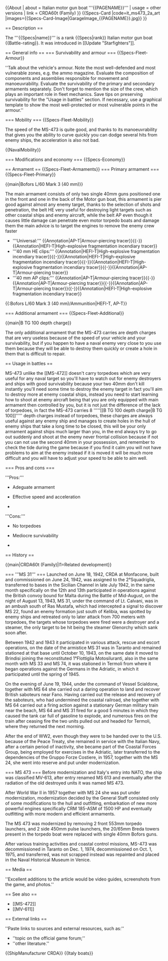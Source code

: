 {{About
| about = Italian motor gun boat '''{{PAGENAME}}'''
| usage = other versions
| link = CRDA60t (Family)
}}
{{Specs-Card
|code=it_ms473_2a_art
|images={{Specs-Card-Image|GarageImage_{{PAGENAME}}.jpg}}
}}

== Description ==
<!-- ''In the first part of the description, cover the history of the ship's creation and military application. In the second part, tell the reader about using this ship in the game. Add a screenshot: if a beginner player has a hard time remembering vehicles by name, a picture will help them identify the ship in question.'' -->
The '''{{Specs|name}}''' is a rank {{Specs|rank}} Italian motor gun boat {{Battle-rating}}. It was introduced in [[Update "Starfighters"]].

== General info ==
=== Survivability and armour ===
{{Specs-Fleet-Armour}}
<!-- ''Talk about the vehicle's armour. Note the most well-defended and most vulnerable zones, e.g. the ammo magazine. Evaluate the composition of components and assemblies responsible for movement and manoeuvrability. Evaluate the survivability of the primary and secondary armaments separately. Don't forget to mention the size of the crew, which plays an important role in fleet mechanics. Save tips on preserving survivability for the "Usage in battles" section. If necessary, use a graphical template to show the most well-protected or most vulnerable points in the armour.'' -->
''Talk about the vehicle's armour. Note the most well-defended and most vulnerable zones, e.g. the ammo magazine. Evaluate the composition of components and assemblies responsible for movement and manoeuvrability. Evaluate the survivability of the primary and secondary armaments separately. Don't forget to mention the size of the crew, which plays an important role in fleet mechanics. Save tips on preserving survivability for the "Usage in battles" section. If necessary, use a graphical template to show the most well-protected or most vulnerable points in the armour.''

=== Mobility ===
{{Specs-Fleet-Mobility}}
<!-- ''Write about the ship's mobility. Evaluate its power and manoeuvrability, rudder rerouting speed, stopping speed at full tilt, with its maximum forward and reverse speed.'' -->
The speed of the MS-473 is quite good, and thanks to its manoeuvrability that gives you the ability to curve quickly you can dodge several hits from enemy ships, the acceleration is also not bad.

{{NavalMobility}}

=== Modifications and economy ===
{{Specs-Economy}}

== Armament ==
{{Specs-Fleet-Armaments}}
=== Primary armament ===
{{Specs-Fleet-Primary}}
<!-- ''Provide information about the characteristics of the primary armament. Evaluate their efficacy in battle based on their reload speed, ballistics and the capacity of their shells. Add a link to the main article about the weapon: <code><nowiki>{{main|Weapon name (calibre)}}</nowiki></code>. Broadly describe the ammunition available for the primary armament, and provide recommendations on how to use it and which ammunition to choose.'' -->
{{main|Bofors L/60 Mark 3 (40 mm)}}

The main armament consists of only two single 40mm guns positioned one in the front and one in the back of the Motor gun boat, this armament is pier good against almost any enemy target, thanks to the selection of shots and penetration, the belt HE very useful for destroying light targets such as other coastal ships and enemy aircraft, while the belt AP even though it causes little damage can penetrate even motor torpedo boats and damage them the main advice is to target the engines to remove the enemy crew faster

* '''Universal:''' {{Annotation|AP-T|Armour-piercing tracer}}{{-}}{{Annotation|HEFI-T|High-explosive fragmentation incendiary tracer}}
* '''40 mm HE clips:''' {{Annotation|HEFI-T|High-explosive fragmentation incendiary tracer}}{{-}}{{Annotation|HEFI-T|High-explosive fragmentation incendiary tracer}}{{-}}{{Annotation|HEFI-T|High-explosive fragmentation incendiary tracer}}{{-}}{{Annotation|AP-T|Armour-piercing tracer}}
* '''40 mm AP clips:''' {{Annotation|AP-T|Armour-piercing tracer}}{{-}}{{Annotation|AP-T|Armour-piercing tracer}}{{-}}{{Annotation|AP-T|Armour-piercing tracer}}{{-}}{{Annotation|HEFI-T|High-explosive fragmentation incendiary tracer}}

{{:Bofors L/60 Mark 3 (40 mm)/Ammunition|HEFI-T, AP-T}}

=== Additional armament ===
{{Specs-Fleet-Additional}}
<!-- ''Describe the available additional armaments of the ship: depth charges, mines, torpedoes. Talk about their positions, available ammunition and launch features such as dead zones of torpedoes. If there is no additional armament, remove this section.'' -->
{{main|B TG 100 depth charge}}

The only additional armament that the MS-473 carries are depth charges that are very useless because of the speed of your vehicle and your survivability, but if you happen to have a naval enemy very close to you use them because they will be able to destroy them quickly or create a hole in them that is difficult to repair.

== Usage in battles ==
<!-- ''Describe the technique of using this ship, the characteristics of her use in a team and tips on strategy. Abstain from writing an entire guide – don't try to provide a single point of view, but give the reader food for thought. Talk about the most dangerous opponents for this vehicle and provide recommendations on fighting them. If necessary, note the specifics of playing with this vehicle in various modes (AB, RB, SB).'' -->
MS-473 unlike the [[MS-472]] doesn't carry torpedoes which are very useful for any naval target so you'll have to watch out for enemy destroyers and ships with good survivability because your two 40mm don't kill instantly you'll need some time to destroy the enemy target in fact you'll aim to destroy more at enemy coastal ships, instead you need to start learning how to shoot at enemy aircraft being that you are only equipped with main armament then controlled by you, but it is not just the difference of the lack of torpedoes, in fact the MS-473 carries 8 '''''[[B TG 100 depth charge|B TG 100]]''''' depth charges instead of torpedoes, these charges are always useful against any enemy ship and manages to create holes in the hull of enemy ships that take a long time to be closed, this will be your only armament against ships much larger than you, in the end always try to go out suddenly and shoot at the enemy never frontal collision because if not you can not use the second 40mm in your possession, and remember to check the tide during the game because if you find it calm you will not have problems to aim at the enemy instead if it is moved it will be much more difficult and you will have to adjust your speed to be able to aim well.

=== Pros and cons ===
<!-- ''Summarise and briefly evaluate the vehicle in terms of its characteristics and combat effectiveness. Mark its pros and cons in the bulleted list. Try not to use more than 6 points for each of the characteristics. Avoid using categorical definitions such as "bad", "good" and the like - use substitutions with softer forms such as "inadequate" and "effective".'' -->'''Pros:'''

* Adeguate armament
* Effective speed and acceleration

*

'''Cons:'''

* No torpedoes
* Mediocre survivability

*

== History ==
<!-- ''Describe the history of the creation and combat usage of the ship in more detail than in the introduction. If the historical reference turns out to be too long, take it to a separate article, taking a link to the article about the ship and adding a block "/History" (example: <nowiki>https://wiki.warthunder.com/(Ship-name)/History</nowiki>) and add a link to it here using the <code>main</code> template. Be sure to reference text and sources by using <code><nowiki><ref></ref></nowiki></code>, as well as adding them at the end of the article with <code><nowiki><references /></nowiki></code>. This section may also include the ship's dev blog entry (if applicable) and the in-game encyclopedia description (under <code><nowiki>=== In-game description ===</nowiki></code>, also if applicable).'' -->
{{main|CRDA60t (Family)|l1=Related development}}

=== '''MS 31''' ===
Launched on June 18, 1942, CRDA at Monfacone, built and commissioned on June 24, 1942, was assigned to the 2°Squadriglia, transferred to bases in the Sicilian Channel in late July 1942, in the same month specifically on the 12th and 13th participated in operations against the British convoy bound for Malta during the Battle of Mid-August, on the night of August 13, 1943, MS 31, under the command of Lt. Calvani, was in an ambush south of Ras Mustafa, which had intercepted a signal to discover MS 22, found an enemy formation just south of Kelibia, was spotted by enemy ships and retreated only to later attack from 700 meters with torpedoes, the targets whose torpedoes were fired were a destroyer and a steamer, the only target to be hit being the steamer Glenorchy which sank soon after.

Between 1942 and 1943 it participated in various attack, rescue and escort operations, on the date of the armistice MS 31 was in Taranto and remained stationed at that base until October 10, 1943, on the same date it moved to Brindisi joining the reconstituted 1°Flottiglia Motosiluranti, also in the same month with MS 33 and MS 74, it was stationed in Termoli from where it began operations against the Germans in the Adriatic, in which it participated until the spring of 1945.

On the evening of June 19, 1944, under the command of Vessel Scialdone, together with MS 64 she carried out a daring operation to land and recover British saboteurs near Fano. Having carried out the release and recovery of the saboteurs, who had undermined the coastal railroad, she together with MS 64 carried out a firing action against a stationary German military train near the beach, MS 64 and MS 31 fired for a good 5 minutes in which they caused the tank car full of gasoline to explode, and numerous fires on the train after ceasing fire the two units pulled out and headed for Termoli, where they returned the next morning.

After the end of WW2, even though they were to be handed over to the U.S. because of the Peace Treaty, she remained in service with the Italian Navy, after a certain period of inactivity, she became part of the Coastal Forces Group, being employed for exercises in the Adriatic, later transferred to the dependencies of the Gruppo Forze Costiere, in 1957, together with the MS 24, she went into reserve and put under modernization.

=== MS 473 ===
Before modernization and Italy's entry into NATO, the ship was classified MV-613, after entry renamed MS 613 and eventually after the radiation of the old destroyed units it was named MS 473.

After World War II in 1957 together with MS 24 she was put under modernization, modernization decided by the General Staff consisted only of some modifications to the hull and outfitting, embarkation of new more powerful engines specifically CRM 185-ASM of 1500 HP and eventually outfitting with more modern and efficient armaments.

The MS 473 was modernized by removing 2 front 553mm torpedo launchers, and 2 side 450mm pulse launchers, the 20/65mm Breda towers present in the torpedo boat were replaced with single 40mm Bofors guns.

After various training activities and coastal control missions, MS-473 was decommissioned in Taranto on Dec. 1, 1974, decommissioned on Oct. 1, 1975, and transferred, was not scrapped instead was repainted and placed in the Naval Historical Museum in Venice.

== Media ==
<!-- ''Excellent additions to the article would be video guides, screenshots from the game, and photos.'' -->
''Excellent additions to the article would be video guides, screenshots from the game, and photos.''

== See also ==
<!-- ''Links to articles on the War Thunder Wiki that you think will be useful for the reader, for example:''
* ''reference to the series of the ship;''
* ''links to approximate analogues of other nations and research trees.'' -->

* [[MS-472]]
* [[MV-611]]

== External links ==
<!-- ''Paste links to sources and external resources, such as:''
* ''topic on the official game forum;''
* ''other literature.'' -->
''Paste links to sources and external resources, such as:''

* ''topic on the official game forum;''
* ''other literature.''

{{ShipManufacturer CRDA}}
{{Italy boats}}